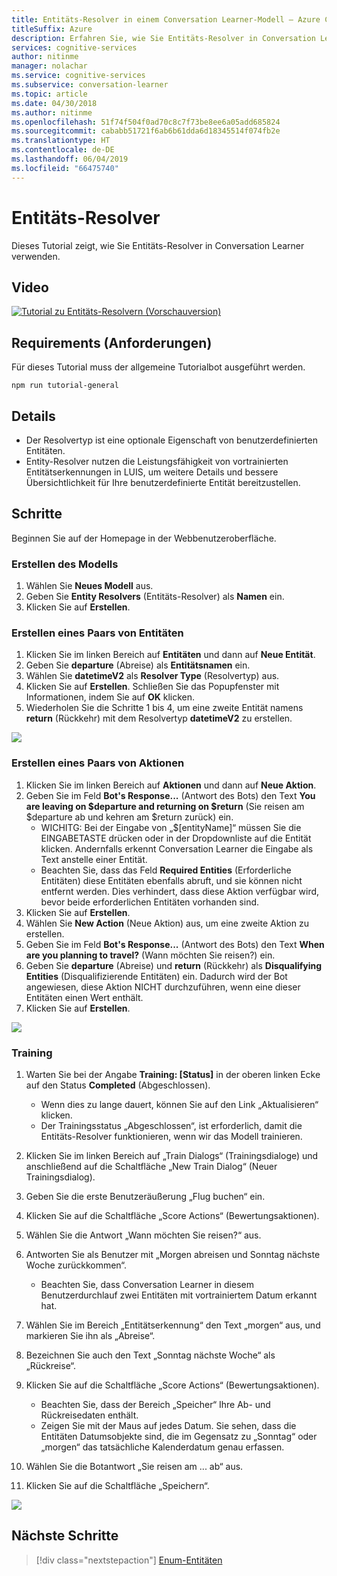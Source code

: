 ```yaml
---
title: Entitäts-Resolver in einem Conversation Learner-Modell – Azure Cognitive Services | Microsoft-Dokumentation
titleSuffix: Azure
description: Erfahren Sie, wie Sie Entitäts-Resolver in Conversation Learner verwenden.
services: cognitive-services
author: nitinme
manager: nolachar
ms.service: cognitive-services
ms.subservice: conversation-learner
ms.topic: article
ms.date: 04/30/2018
ms.author: nitinme
ms.openlocfilehash: 51f74f504f0ad70c8c7f73be8ee6a05add685824
ms.sourcegitcommit: cababb51721f6ab6b61dda6d18345514f074fb2e
ms.translationtype: HT
ms.contentlocale: de-DE
ms.lasthandoff: 06/04/2019
ms.locfileid: "66475740"
---
```

# <a name="entity-resolvers"></a>Entitäts-Resolver

Dieses Tutorial zeigt, wie Sie Entitäts-Resolver in Conversation Learner verwenden.

## <a name="video"></a>Video

[![Tutorial zu Entitäts-Resolvern (Vorschauversion)](https://aka.ms/cl_Tutorial_v3_EntityResolvers_Preview)](https://aka.ms/cl_Tutorial_v3_EntityResolvers)

## <a name="requirements"></a>Requirements (Anforderungen)
Für dieses Tutorial muss der allgemeine Tutorialbot ausgeführt werden.

    npm run tutorial-general

## <a name="details"></a>Details

- Der Resolvertyp ist eine optionale Eigenschaft von benutzerdefinierten Entitäten.
- Entity-Resolver nutzen die Leistungsfähigkeit von vortrainierten Entitätserkennungen in LUIS, um weitere Details und bessere Übersichtlichkeit für Ihre benutzerdefinierte Entität bereitzustellen.

## <a name="steps"></a>Schritte

Beginnen Sie auf der Homepage in der Webbenutzeroberfläche.

### <a name="create-the-model"></a>Erstellen des Modells

1. Wählen Sie **Neues Modell** aus.
2. Geben Sie **Entity Resolvers** (Entitäts-Resolver) als **Namen** ein.
3. Klicken Sie auf **Erstellen**.

### <a name="create-a-pair-of-entities"></a>Erstellen eines Paars von Entitäten

1. Klicken Sie im linken Bereich auf **Entitäten** und dann auf **Neue Entität**.
2. Geben Sie **departure** (Abreise) als **Entitätsnamen** ein.
3. Wählen Sie **datetimeV2** als **Resolver Type** (Resolvertyp) aus.
4. Klicken Sie auf **Erstellen**. Schließen Sie das Popupfenster mit Informationen, indem Sie auf **OK** klicken.
5. Wiederholen Sie die Schritte 1 bis 4, um eine zweite Entität namens **return** (Rückkehr) mit dem Resolvertyp **datetimeV2** zu erstellen.

![](../media/T09_entities.png)

### <a name="create-a-pair-of-actions"></a>Erstellen eines Paars von Aktionen

1. Klicken Sie im linken Bereich auf **Aktionen** und dann auf **Neue Aktion**.
2. Geben Sie im Feld **Bot's Response...** (Antwort des Bots) den Text **You are leaving on $departure and returning on $return** (Sie reisen am $departure ab und kehren am $return zurück) ein.
    - WICHITG: Bei der Eingabe von „$[entityName]“ müssen Sie die EINGABETASTE drücken oder in der Dropdownliste auf die Entität klicken. Andernfalls erkennt Conversation Learner die Eingabe als Text anstelle einer Entität.
    - Beachten Sie, dass das Feld **Required Entities** (Erforderliche Entitäten) diese Entitäten ebenfalls abruft, und sie können nicht entfernt werden. Dies verhindert, dass diese Aktion verfügbar wird, bevor beide erforderlichen Entitäten vorhanden sind.
3. Klicken Sie auf **Erstellen**.
4. Wählen Sie **New Action** (Neue Aktion) aus, um eine zweite Aktion zu erstellen.
5. Geben Sie im Feld **Bot's Response...** (Antwort des Bots) den Text **When are you planning to travel?** (Wann möchten Sie reisen?) ein.
6. Geben Sie **departure** (Abreise) und **return** (Rückkehr) als **Disqualifying Entities** (Disqualifizierende Entitäten) ein. Dadurch wird der Bot angewiesen, diese Aktion NICHT durchzuführen, wenn eine dieser Entitäten einen Wert enthält.
7. Klicken Sie auf **Erstellen**.

![](../media/T09_actions.png)

### <a name="training"></a>Training

1. Warten Sie bei der Angabe **Training: [Status]** in der oberen linken Ecke auf den Status **Completed** (Abgeschlossen).
    - Wenn dies zu lange dauert, können Sie auf den Link „Aktualisieren“ klicken.
    - Der Trainingsstatus „Abgeschlossen“, ist erforderlich, damit die Entitäts-Resolver funktionieren, wenn wir das Modell trainieren.

2. Klicken Sie im linken Bereich auf „Train Dialogs“ (Trainingsdialoge) und anschließend auf die Schaltfläche „New Train Dialog“ (Neuer Trainingsdialog).
3. Geben Sie die erste Benutzeräußerung „Flug buchen“ ein. 
4. Klicken Sie auf die Schaltfläche „Score Actions“ (Bewertungsaktionen).
5. Wählen Sie die Antwort „Wann möchten Sie reisen?“ aus.
6. Antworten Sie als Benutzer mit „Morgen abreisen und Sonntag nächste Woche zurückkommen“.
    - Beachten Sie, dass Conversation Learner in diesem Benutzerdurchlauf zwei Entitäten mit vortrainiertem Datum erkannt hat.
7. Wählen Sie im Bereich „Entitätserkennung“ den Text „morgen“ aus, und markieren Sie ihn als „Abreise“.
8. Bezeichnen Sie auch den Text „Sonntag nächste Woche“ als „Rückreise“.
9. Klicken Sie auf die Schaltfläche „Score Actions“ (Bewertungsaktionen).
    - Beachten Sie, dass der Bereich „Speicher“ Ihre Ab- und Rückreisedaten enthält.
    - Zeigen Sie mit der Maus auf jedes Datum. Sie sehen, dass die Entitäten Datumsobjekte sind, die im Gegensatz zu „Sonntag“ oder „morgen“ das tatsächliche Kalenderdatum genau erfassen.
10. Wählen Sie die Botantwort „Sie reisen am ... ab“ aus.
11. Klicken Sie auf die Schaltfläche „Speichern“.

![](../media/T09_training.png)

## <a name="next-steps"></a>Nächste Schritte

> [!div class="nextstepaction"]
> [Enum-Entitäten](./tutorial-enum-set-entity.md)
